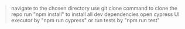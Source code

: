 > navigate to the chosen directory
> use git clone command to clone the repo 
> run "npm install" to install all dev dependencies
> open cypress UI executor by "npm run cypress" or run tests by "npm run test"
